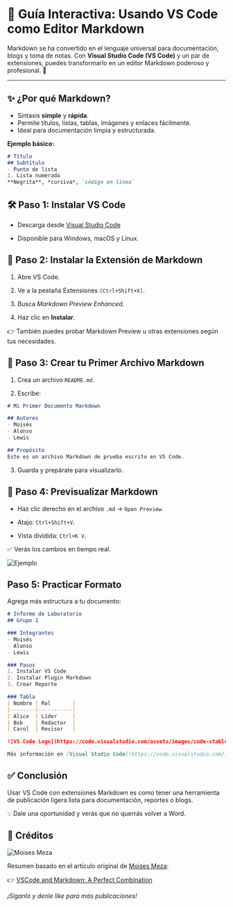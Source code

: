 # 📘 Guía Interactiva: Usando VS Code como Editor Markdown  

Markdown se ha convertido en el lenguaje universal para documentación, blogs y toma de notas. Con **Visual Studio Code (VS Code)** y un par de extensiones, puedes transformarlo en un editor Markdown poderoso y profesional. 🚀  

---

## ✨ ¿Por qué Markdown?
- Sintaxis **simple** y **rápida**.  
- Permite títulos, listas, tablas, imágenes y enlaces fácilmente.  
- Ideal para documentación limpia y estructurada.  

**Ejemplo básico:**  
```markdown
# Título  
## Subtítulo  
- Punto de lista  
1. Lista numerada  
**Negrita**, *cursiva*, `código en línea`
```

## 🛠️ Paso 1: Instalar VS Code

* Descarga desde [Visual Studio Code](https://code.visualstudio.com/)

* Disponible para Windows, macOS y Linux.

## 🔌 Paso 2: Instalar la Extensión de Markdown

1. Abre VS Code.

2. Ve a la pestaña Extensiones `(Ctrl+Shift+X)`.

3. Busca *Markdown Preview Enhanced*.

4. Haz clic en **Instalar**.

👉 También puedes probar Markdown Preview u otras extensiones según tus necesidades.

## 📄 Paso 3: Crear tu Primer Archivo Markdown

1. Crea un archivo `README.md.`

2. Escribe:
```markdown
# Mi Primer Documento Markdown  

## Autores  
- Moisés  
- Alonso
- Lewis

## Propósito  
Este es un archivo Markdown de prueba escrito en VS Code.
```
3. Guarda y prepárate para visualizarlo.
## 👀 Paso 4: Previsualizar Markdown
* Haz clic derecho en el archivo `.md` → `Open Preview`.

* Atajo: `Ctrl+Shift+V`.

* Vista dividida: `Ctrl+K V`.

✅ Verás los cambios en tiempo real.

![Ejemplo](https://www.eniun.com/wp-content/uploads/Tutorial-Markdown-1024x393.jpg)
## Paso 5: Practicar Formato

Agrega más estructura a tu documento:

```markdown
# Informe de Laboratorio  
## Grupo 1  

### Integrantes  
- Moisés  
- Alonso
- Lewis

### Pasos  
1. Instalar VS Code  
2. Instalar Plugin Markdown  
3. Crear Reporte  

### Tabla  
| Nombre | Rol       |  
|--------|-----------|  
| Alice  | Líder     |  
| Bob    | Redactor  |  
| Carol  | Revisor   |  

![VS Code Logo](https://code.visualstudio.com/assets/images/code-stable.png)

Más información en [Visual Studio Code](https://code.visualstudio.com/).

```

## ✅ Conclusión

Usar VS Code con extensiones Markdown es como tener una herramienta de publicación ligera lista para documentación, reportes o blogs.

💡 Dale una oportunidad y verás que no querrás volver a Word.

## 📌 Créditos
![Moises Meza](https://media.licdn.com/dms/image/v2/D4E03AQG4pHJE7KF8Yw/profile-displayphoto-shrink_200_200/B4EZVtbchRHgAg-/0/1741297666662?e=1758758400&v=beta&t=OWopeNe4kN7N5uOEIomJ0EqWM4fbtBXbJje3CQ7k4mc)

Resumen basado en el artículo original de [Moises Meza](https://www.linkedin.com/in/moises-meza-rodriguez/):

👉 [VSCode and Markdown: A Perfect Combination](https://medium.com/@moises.meza/vscode-and-markdown-a-perfect-combination-e236e07065e9)

*¡Síganlo y denle like para más publicaciones!*
